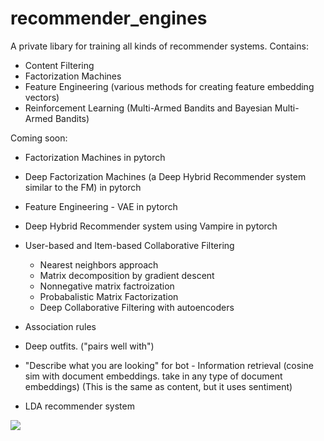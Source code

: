 # recommender_engines
A private libary for training all kinds of recommender systems. 
Contains:
- Content Filtering
- Factorization Machines
- Feature Engineering (various methods for creating feature embedding vectors)
- Reinforcement Learning (Multi-Armed Bandits and Bayesian Multi-Armed Bandits)

Coming soon:
- Factorization Machines in pytorch 
- Deep Factorization Machines (a Deep Hybrid Recommender system similar to the FM) in pytorch
- Feature Engineering - VAE in pytorch 
- Deep Hybrid Recommender system using Vampire in pytorch

- User-based and Item-based Collaborative Filtering
  * Nearest neighbors approach
  * Matrix decomposition by gradient descent
  * Nonnegative matrix factroization
  * Probabalistic Matrix Factorization
  * Deep Collaborative Filtering with autoencoders

- Association rules
- Deep outfits. ("pairs well with")
- "Describe what you are looking" for bot - Information retrieval (cosine sim with document embeddings. take in any type of document embeddings) (This is the same as content, but it uses sentiment)
- LDA recommender system
 
 
![](https://media.giphy.com/media/CIJsP7PsWvZM4/giphy.gif)
